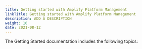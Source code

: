 ```yaml
---
title: Getting started with Amplify Platform Management
linkTitle: Getting started with Amplify Platform Management
description: ADD A DESCRIPTION
weight: 10
date: 2021-08-12
---
```


The Getting Started documentation includes the following topics:
